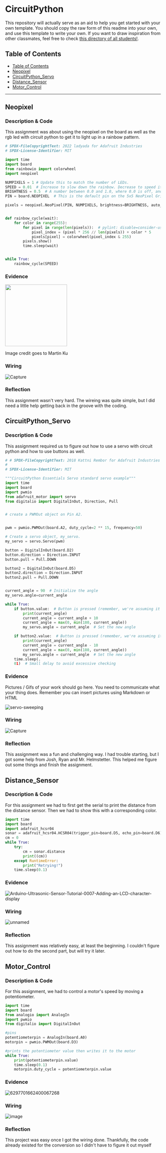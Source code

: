 # CircuitPython
This repository will actually serve as an aid to help you get started with your own template.  You should copy the raw form of this readme into your own, and use this template to write your own.  If you want to draw inspiration from other classmates, feel free to check [this directory of all students!](https://github.com/chssigma/Class_Accounts).
## Table of Contents
* [Table of Contents](#TableOfContents)
* [Neopixel](#Neopixel)
* [CircuitPython_Servo](#CircuitPython_Servo)
* [Distance_Sensor](#Distance_Sensor)
* [Motor_Control](Motor_Control)
---

## Neopixel
### Description & Code
This assignment was about using the neopixel on the board as well as the rgb led with circuit python to get it to light up in a rainbow pattern.
```python
# SPDX-FileCopyrightText: 2022 ladyada for Adafruit Industries
# SPDX-License-Identifier: MIT

import time
import board
from rainbowio import colorwheel
import neopixel

NUMPIXELS = 1 # Update this to match the number of LEDs.
SPEED = 0.01  # Increase to slow down the rainbow. Decrease to speed it up.
BRIGHTNESS = 0.5  # A number between 0.0 and 1.0, where 0.0 is off, and 1.0 is max.
PIN = board.NEOPIXEL  # This is the default pin on the 5x5 NeoPixel Grid BFF.

pixels = neopixel.NeoPixel(PIN, NUMPIXELS, brightness=BRIGHTNESS, auto_write=False)


def rainbow_cycle(wait):
    for color in range(255):
        for pixel in range(len(pixels)):  # pylint: disable=consider-using-enumerate
            pixel_index = (pixel * 256 // len(pixels)) + color * 5
            pixels[pixel] = colorwheel(pixel_index & 255)
        pixels.show()
        time.sleep(wait)


while True:
    rainbow_cycle(SPEED)
```


### Evidence


<img src="https://learn.adafruit.com/system/assets/assets/000/029/993/original/adafruit_products_2945limorgif_BIG.gif?1453742429" style="width:200px;">



Image credit goes to Martin Ku



### Wiring
![Capture](https://github.com/ldengel3718/Engr3/assets/143533539/26ac5589-7d16-4440-88b8-915730de3213)

### Reflection
This assignment wasn't very hard. The wireing was quite simple, but I did need a little help getting back in the groove with the coding.



## CircuitPython_Servo

### Description & Code
This assignment required us to figure out how to use a servo with circuit python and how to use buttons as well. 
```python
# # SPDX-FileCopyrightText: 2018 Kattni Rembor for Adafruit Industries
#
# SPDX-License-Identifier: MIT

"""CircuitPython Essentials Servo standard servo example"""
import time
import board
import pwmio
from adafruit_motor import servo
from digitalio import DigitalInOut, Direction, Pull


# create a PWMOut object on Pin A2.


pwm = pwmio.PWMOut(board.A2, duty_cycle=2 ** 15, frequency=50)

# Create a servo object, my_servo.
my_servo = servo.Servo(pwm)

button = DigitalInOut(board.D2)
button.direction = Direction.INPUT
button.pull = Pull.DOWN

button2 = DigitalInOut(board.D5)
button2.direction = Direction.INPUT
button2.pull = Pull.DOWN


current_angle = 90  # Initialize the angle
my_servo.angle=current_angle

while True:
    if button.value:  # Button is pressed (remember, we're assuming it's pull-down)
        print(current_angle)
        current_angle = current_angle + 10
        current_angle = max(0, min(180, current_angle))
        my_servo.angle = current_angle  # Set the new angle

    if button2.value:  # Button is pressed (remember, we're assuming it's pull-down)
        print(current_angle)
        current_angle = current_angle - 10
        current_angle = max(0, min(180, current_angle))
        my_servo.angle = current_angle  # Set the new angle
    time.sleep(.
    01)  # Small delay to avoid excessive checking
```

### Evidence
Pictures / Gifs of your work should go here.  You need to communicate what your thing does.
Remember you can insert pictures using Markdown or HTML



![servo-sweeping](https://github.com/ldengel3718/Engr3/assets/143533539/e7bc0941-81fa-479f-aa34-4f226bd29ee9)

### Wiring
![Capture](https://github.com/ldengel3718/Engr3/assets/143533539/946ec9f5-aa5e-43f6-85f8-bd1cee2f63c1)

### Reflection

This assignment was a fun and challenging way. I had trouble starting, but I got some help from Josh, Ryan and Mr. Helmstetter. This helped me figure out some things and finish the assignment.





## Distance_Sensor

### Description & Code
For this assignment we had to first get the serial to print the distance from the distance sensor. Then we had to show this with a corresponding color. 

```python
import time
import board
import adafruit_hcsr04
sonar = adafruit_hcsr04.HCSR04(trigger_pin=board.D5, echo_pin=board.D6)
cm = 0
while True:
    try:
        cm = sonar.distance
        print((cm))
    except RuntimeError:
        print("Retrying!")
    time.sleep(0.1)

```

### Evidence
![Arduino-Ultrasonic-Sensor-Tutorial-0007-Adding-an-LCD-character-display](https://github.com/rkish3721/Eng3/assets/143533512/e204a3d0-4657-4320-b3c4-b8fe1ea702f5)

### Wiring
![unnamed](https://github.com/rkish3721/Eng3/assets/143533512/f964e1ce-5fe3-4822-bf0c-4d395d91436c)

### Reflection
This assignment was relatively easy, at least the beginning. I couldn't figure out how to do the second part, but will try it later.

## Motor_Control
### Description & Code
For this assignment, we had to control a motor's speed by moving a potentiometer. 
```python
import time 
import board
from analogio import AnalogIn
import pwmio
from digitalio import DigitalInOut

#pins
potentiometerpin = AnalogIn(board.A0)
motorpin = pwmio.PWMOut(board.D3)

#prints the potentiometer value then writes it to the motor
while True:
    print(potentiometerpin.value)
    time.sleep(0.1)
    motorpin.duty_cycle = potentiometerpin.value
```


### Evidence

![6297701662400067268](https://github.com/rkish3721/Eng3/assets/143533512/a70487e8-a2c6-43ee-8b03-771ed4fc47b3)

### Wiring
![image](https://github.com/rkish3721/Eng3/assets/143533512/d47290d6-20cf-4512-8c84-e43c0f87e50c)

### Reflection
This project was easy once I got the wiring done. Thankfully, the code already existed for the conversion so I didn't have to figure it out myself


